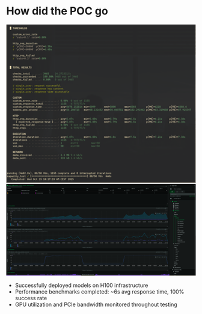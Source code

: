 # How did the POC go

![width:500px](../images/performance-test.png)
![width:500px](../images/gpu-monitoring.png)

- Successfully deployed models on H100 infrastructure
- Performance benchmarks completed: ~6s avg response time, 100% success rate
- GPU utilization and PCIe bandwidth monitored throughout testing
